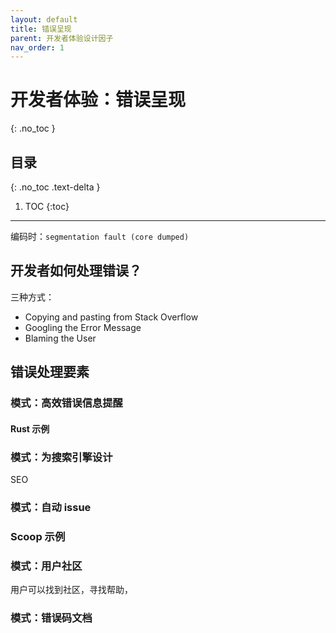 ```yaml
---
layout: default
title: 错误呈现
parent: 开发者体验设计因子
nav_order: 1
---
```


# 开发者体验：错误呈现
{: .no_toc }

## 目录
{: .no_toc .text-delta }

1. TOC
{:toc}

---

编码时：`segmentation fault (core dumped)`

## 开发者如何处理错误？

三种方式：

 - Copying and pasting from Stack Overflow
 - Googling the Error Message
 - Blaming the User

## 错误处理要素

### 模式：高效错误信息提醒

#### Rust 示例


### 模式：为搜索引擎设计

SEO

### 模式：自动 issue

### Scoop 示例



### 模式：用户社区

用户可以找到社区，寻找帮助，

### 模式：错误码文档